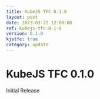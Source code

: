 ```yaml
---
title: KubeJS TFC 0.1.0
layout: post
date: 2023-03-22 12:00:00
ref: kubejs-tfc-0-1-0
version: 0.1.0
kjstfc: true
category: update
---
```


# KubeJS TFC 0.1.0

Initial Release
